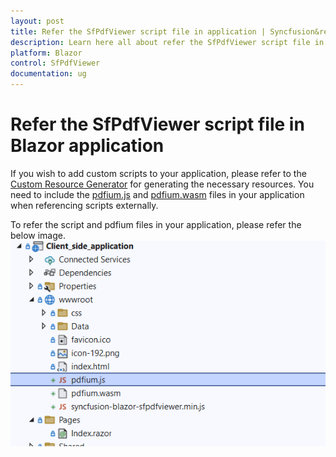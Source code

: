 ```yaml
---
layout: post
title: Refer the SfPdfViewer script file in application | Syncfusion&reg;
description: Learn here all about refer the SfPdfViewer script file in the application in Syncfusion&reg; Blazor SfPdfViewer component and more.
platform: Blazor
control: SfPdfViewer
documentation: ug
---
```


# Refer the SfPdfViewer script file in Blazor application

If you wish to add custom scripts to your application, please refer to the [Custom Resource Generator](https://blazor.syncfusion.com/documentation/common/custom-resource-generator) for generating the necessary resources. You need to include the [pdfium.js](https://github.com/SyncfusionExamples/blazor-pdf-viewer-examples/blob/master/Common/Pdfium%20files/pdfium.js) and [pdfium.wasm](https://github.com/SyncfusionExamples/blazor-pdf-viewer-examples/blob/master/Common/Pdfium%20files/pdfium.wasm) files in your application when referencing scripts externally.

To refer the script and pdfium files in your application, please refer the below image.
![Scripts in Blazor SfPdfViewer](../../pdfviewer-2/images/pdfium.png)